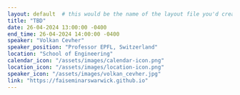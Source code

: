 ```yaml
---
layout: default  # this would be the name of the layout file you'd create for events
title: "TBD"
date: 26-04-2024 13:00:00 -0400
end_time: 26-04-2024 14:00:00 -0400
speaker: "Volkan Cevher"
speaker_position: "Professor EPFL, Switzerland"
location: "School of Engineering"
calendar_icon: "/assets/images/calendar-icon.png"
location_icon: "/assets/images/location-icon.png"
speaker_icon: "/assets/images/volkan_cevher.jpg"
link: "https://faiseminarswarwick.github.io"
---
```



